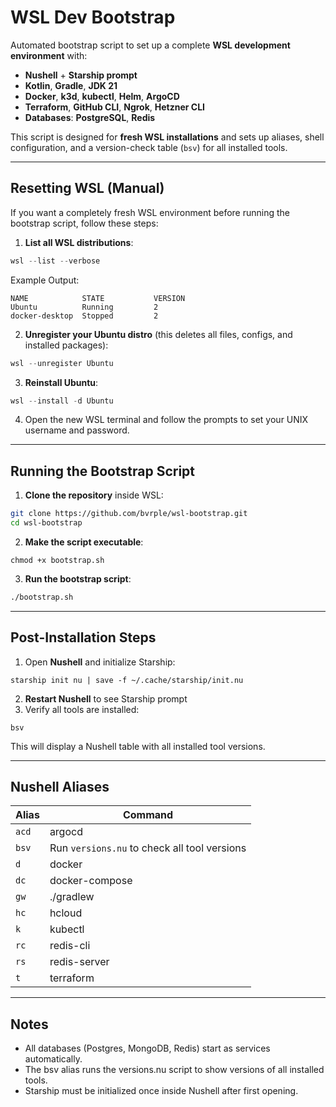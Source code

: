 # WSL Dev Bootstrap

Automated bootstrap script to set up a complete **WSL development environment** with:

- **Nushell** + **Starship prompt**  
- **Kotlin**, **Gradle**, **JDK 21**  
- **Docker**, **k3d**, **kubectl**, **Helm**, **ArgoCD**  
- **Terraform**, **GitHub CLI**, **Ngrok**, **Hetzner CLI**  
- **Databases**: **PostgreSQL**, **Redis**

This script is designed for **fresh WSL installations** and sets up aliases, shell configuration, and a version-check table (`bsv`) for all installed tools.

---

## Resetting WSL (Manual)

If you want a completely fresh WSL environment before running the bootstrap script, follow these steps:

1. **List all WSL distributions**:

```powershell
wsl --list --verbose
```
Example Output:
```
NAME            STATE           VERSION
Ubuntu          Running         2
docker-desktop  Stopped         2
```
2. **Unregister your Ubuntu distro** (this deletes all files, configs, and installed packages):
```powershell
wsl --unregister Ubuntu
```

3. **Reinstall Ubuntu**:
```powershell
wsl --install -d Ubuntu
```

4. Open the new WSL terminal and follow the prompts to set your UNIX username and password.

---

## Running the Bootstrap Script

1. **Clone the repository** inside WSL:

```bash
git clone https://github.com/bvrple/wsl-bootstrap.git
cd wsl-bootstrap
```

2. **Make the script executable**:
```
chmod +x bootstrap.sh
```

3. **Run the bootstrap script**:
```bash
./bootstrap.sh
```

---

## Post-Installation Steps

1. Open **Nushell** and initialize Starship:
```nu
starship init nu | save -f ~/.cache/starship/init.nu
```

2. **Restart Nushell** to see Starship prompt
3. Verify all tools are installed:
```nu
bsv
```

This will display a Nushell table with all installed tool versions.

---

## Nushell Aliases

| Alias | Command                                      |
| ----- | -------------------------------------------- |
| `acd` | argocd                                       |
| `bsv` | Run `versions.nu` to check all tool versions |
| `d`   | docker                                       |
| `dc`  | docker-compose                               |
| `gw`  | ./gradlew                                    |
| `hc`  | hcloud                                       |
| `k`   | kubectl                                      |
| `rc`  | redis-cli                                    |
| `rs`  | redis-server                                 |
| `t`   | terraform                                    |

---

## Notes
- All databases (Postgres, MongoDB, Redis) start as services automatically.
- The bsv alias runs the versions.nu script to show versions of all installed tools.
- Starship must be initialized once inside Nushell after first opening.
